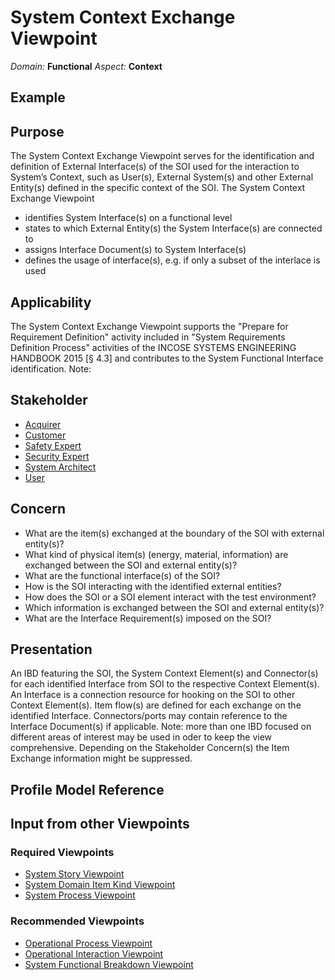 # System Context Exchange Viewpoint
*Domain:* **Functional** *Aspect:* **Context**
## Example
## Purpose
The System Context Exchange Viewpoint serves for the identification and definition of External Interface(s) of the SOI used for the interaction to System’s Context, such as User(s), External System(s) and other External Entity(s) defined in the specific context of the SOI. The System Context Exchange Viewpoint
* identifies System Interface(s) on a functional level
* states to which External Entity(s) the System Interface(s) are connected to
* assigns Interface Document(s) to System Interface(s)
* defines the usage of interface(s), e.g. if only a subset of the interlace is used
## Applicability
The System Context Exchange Viewpoint supports the "Prepare for Requirement Definition" activity included in "System Requirements Definition Process" activities of the INCOSE SYSTEMS ENGINEERING HANDBOOK 2015 [§ 4.3] and contributes to the System Functional Interface identification.
Note:
## Stakeholder
* [Acquirer](../stakeholders.md#Acquirer)
* [Customer](../stakeholders.md#Customer)
* [Safety Expert](../stakeholders.md#Safety-Expert)
* [Security Expert](../stakeholders.md#Security-Expert)
* [System Architect](../stakeholders.md#System-Architect)
* [User](../stakeholders.md#User)
## Concern
* What are the item(s) exchanged at the boundary of the SOI with external entity(s)?
* What kind of physical item(s) (energy, material, information) are exchanged between the SOI and external entity(s)?
* What are the functional interface(s) of the SOI?
* How is the SOI interacting with the identified external entities?
* How does the SOI or a SOI element interact with the test environment?
* Which information is exchanged between the SOI and external entity(s)?
* What are the Interface Requirement(s) imposed on the SOI?
## Presentation
An IBD featuring the SOI, the System Context Element(s) and Connector(s) for each identified Interface from SOI to the respective Context Element(s). An Interface is a connection resource for hooking on the SOI to other Context Element(s). Item flow(s) are defined for each exchange on the identified Interface. Connectors/ports may contain reference to the Interface Document(s) if applicable.
Note: more than one IBD focused on different areas of interest may be used in oder to keep the view comprehensive. Depending on the Stakeholder Concern(s) the Item Exchange information might be suppressed.

## Profile Model Reference
## Input from other Viewpoints
### Required Viewpoints
* [System Story Viewpoint](System-Story-Viewpoint.md)
* [System Domain Item Kind Viewpoint](System-Domain-Item-Kind-Viewpoint.md)
* [System Process Viewpoint](System-Process-Viewpoint.md)
### Recommended Viewpoints
* [Operational Process Viewpoint](Operational-Process-Viewpoint.md)
* [Operational Interaction Viewpoint](Operational-Interaction-Viewpoint.md)
* [System Functional Breakdown Viewpoint](System-Functional-Breakdown-Viewpoint.md)
